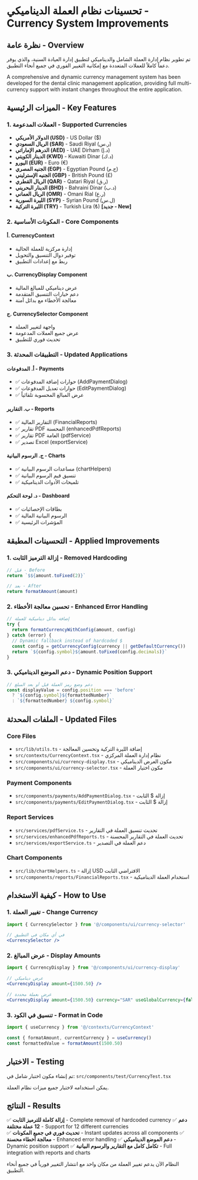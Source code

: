 # تحسينات نظام العملة الديناميكي - Currency System Improvements

## نظرة عامة - Overview

تم تطوير نظام إدارة العملة الشامل والديناميكي لتطبيق إدارة العيادة السنية، والذي يوفر دعماً كاملاً للعملات المتعددة مع إمكانية التغيير الفوري في جميع أنحاء التطبيق.

A comprehensive and dynamic currency management system has been developed for the dental clinic management application, providing full multi-currency support with instant changes throughout the entire application.

## الميزات الرئيسية - Key Features

### 1. العملات المدعومة - Supported Currencies
- **الدولار الأمريكي (USD)** - US Dollar ($)
- **الريال السعودي (SAR)** - Saudi Riyal (ر.س)
- **الدرهم الإماراتي (AED)** - UAE Dirham (د.إ)
- **الدينار الكويتي (KWD)** - Kuwaiti Dinar (د.ك)
- **اليورو (EUR)** - Euro (€)
- **الجنيه المصري (EGP)** - Egyptian Pound (ج.م)
- **الجنيه الإسترليني (GBP)** - British Pound (£)
- **الريال القطري (QAR)** - Qatari Riyal (ر.ق)
- **الدينار البحريني (BHD)** - Bahraini Dinar (د.ب)
- **الريال العماني (OMR)** - Omani Rial (ر.ع)
- **الليرة السورية (SYP)** - Syrian Pound (ل.س)
- **الليرة التركية (TRY)** - Turkish Lira (₺) **[جديد - New]**

### 2. المكونات الأساسية - Core Components

#### أ. CurrencyContext
- إدارة مركزية للعملة الحالية
- توفير دوال التنسيق والتحويل
- ربط مع إعدادات التطبيق

#### ب. CurrencyDisplay Component
- عرض ديناميكي للمبالغ المالية
- دعم خيارات التنسيق المتقدمة
- معالجة الأخطاء مع بدائل آمنة

#### ج. CurrencySelector Component
- واجهة لتغيير العملة
- عرض جميع العملات المدعومة
- تحديث فوري للتطبيق

### 3. التطبيقات المحدثة - Updated Applications

#### أ. المدفوعات - Payments
- ✅ حوارات إضافة المدفوعات (AddPaymentDialog)
- ✅ حوارات تعديل المدفوعات (EditPaymentDialog)
- ✅ عرض المبالغ المحسوبة تلقائياً

#### ب. التقارير - Reports
- ✅ التقارير المالية (FinancialReports)
- ✅ تقارير PDF المحسنة (enhancedPdfReports)
- ✅ تقارير PDF العامة (pdfService)
- ✅ تصدير Excel (exportService)

#### ج. الرسوم البيانية - Charts
- ✅ مساعدات الرسوم البيانية (chartHelpers)
- ✅ تنسيق قيم الرسوم البيانية
- ✅ تلميحات الأدوات الديناميكية

#### د. لوحة التحكم - Dashboard
- ✅ بطاقات الإحصائيات
- ✅ الرسوم البيانية المالية
- ✅ المؤشرات الرئيسية

## التحسينات المطبقة - Applied Improvements

### 1. إزالة الترميز الثابت - Removed Hardcoding
```javascript
// قبل - Before
return `$${amount.toFixed(2)}`

// بعد - After  
return formatAmount(amount)
```

### 2. تحسين معالجة الأخطاء - Enhanced Error Handling
```javascript
// إضافة بدائل ديناميكية للعملة
try {
  return formatCurrencyWithConfig(amount, config)
} catch (error) {
  // Dynamic fallback instead of hardcoded $
  const config = getCurrencyConfig(currency || getDefaultCurrency())
  return `${config.symbol}${amount.toFixed(config.decimals)}`
}
```

### 3. دعم الموضع الديناميكي - Dynamic Position Support
```javascript
// دعم وضع رمز العملة قبل أو بعد المبلغ
const displayValue = config.position === 'before'
  ? `${config.symbol}${formattedNumber}`
  : `${formattedNumber} ${config.symbol}`
```

## الملفات المحدثة - Updated Files

### Core Files
- `src/lib/utils.ts` - إضافة الليرة التركية وتحسين المعالجة
- `src/contexts/CurrencyContext.tsx` - نظام إدارة العملة المركزي
- `src/components/ui/currency-display.tsx` - مكون العرض الديناميكي
- `src/components/ui/currency-selector.tsx` - مكون اختيار العملة

### Payment Components
- `src/components/payments/AddPaymentDialog.tsx` - إزالة $ الثابت
- `src/components/payments/EditPaymentDialog.tsx` - إزالة $ الثابت

### Report Services
- `src/services/pdfService.ts` - تحديث تنسيق العملة في التقارير
- `src/services/enhancedPdfReports.ts` - تحديث العملة في التقارير المحسنة
- `src/services/exportService.ts` - دعم العملة في التصدير

### Chart Components
- `src/lib/chartHelpers.ts` - إزالة USD الافتراضي الثابت
- `src/components/reports/FinancialReports.tsx` - استخدام العملة الديناميكية

## كيفية الاستخدام - How to Use

### 1. تغيير العملة - Change Currency
```jsx
import { CurrencySelector } from '@/components/ui/currency-selector'

// في أي مكان في التطبيق
<CurrencySelector />
```

### 2. عرض المبالغ - Display Amounts
```jsx
import { CurrencyDisplay } from '@/components/ui/currency-display'

// عرض ديناميكي
<CurrencyDisplay amount={1500.50} />

// عرض بعملة محددة
<CurrencyDisplay amount={1500.50} currency="SAR" useGlobalCurrency={false} />
```

### 3. تنسيق في الكود - Format in Code
```jsx
import { useCurrency } from '@/contexts/CurrencyContext'

const { formatAmount, currentCurrency } = useCurrency()
const formattedValue = formatAmount(1500.50)
```

## الاختبار - Testing

تم إنشاء مكون اختبار شامل في:
`src/components/test/CurrencyTest.tsx`

يمكن استخدامه لاختبار جميع ميزات نظام العملة.

## النتائج - Results

✅ **إزالة كاملة للترميز الثابت** - Complete removal of hardcoded currency
✅ **دعم 12 عملة مختلفة** - Support for 12 different currencies  
✅ **تحديث فوري في جميع المكونات** - Instant updates across all components
✅ **معالجة أخطاء محسنة** - Enhanced error handling
✅ **دعم الموضع الديناميكي** - Dynamic position support
✅ **تكامل كامل مع التقارير والرسوم البيانية** - Full integration with reports and charts

النظام الآن يدعم تغيير العملة من مكان واحد مع انتشار التغيير فورياً في جميع أنحاء التطبيق.
